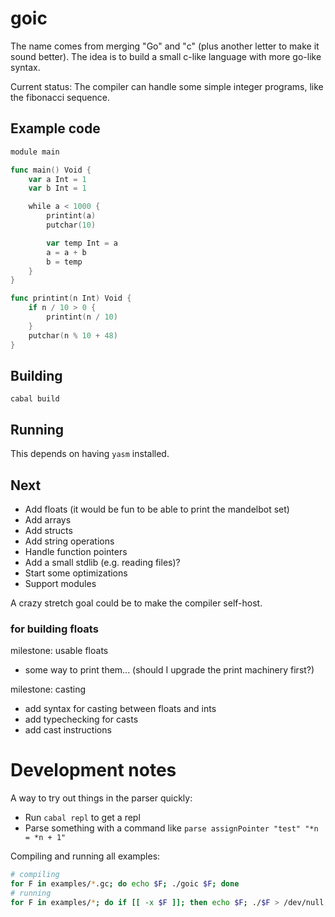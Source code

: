 
# goic

The name comes from merging "Go" and "c" (plus another letter to make it sound better).
The idea is to build a small c-like language with more go-like syntax.

Current status: The compiler can handle some simple integer programs, like the
fibonacci sequence.

## Example code

```go
module main

func main() Void {
    var a Int = 1
    var b Int = 1

    while a < 1000 {
        printint(a)
        putchar(10)

        var temp Int = a
        a = a + b
        b = temp
    }
}

func printint(n Int) Void {
    if n / 10 > 0 {
        printint(n / 10)
    }
    putchar(n % 10 + 48)
}
```

## Building

`cabal build`

## Running

This depends on having `yasm` installed.

## Next

- Add floats (it would be fun to be able to print the mandelbot set)
- Add arrays
- Add structs
- Add string operations
- Handle function pointers
- Add a small stdlib (e.g. reading files)?
- Start some optimizations
- Support modules

A crazy stretch goal could be to make the compiler self-host.

### for building floats

milestone: usable floats

- some way to print them... (should I upgrade the print machinery first?)

milestone: casting

- add syntax for casting between floats and ints
- add typechecking for casts
- add cast instructions

# Development notes

A way to try out things in the parser quickly:

- Run `cabal repl` to get a repl
- Parse something with a command like `parse assignPointer "test" "*n = *n + 1"`

Compiling and running all examples:

```bash
# compiling
for F in examples/*.gc; do echo $F; ./goic $F; done
# running
for F in examples/*; do if [[ -x $F ]]; then echo $F; ./$F > /dev/null; echo $?; fi; done
```
